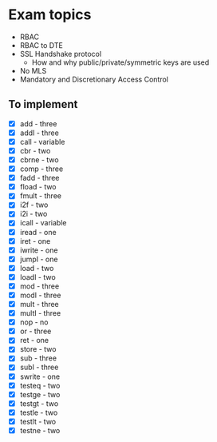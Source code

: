 # Exam topics
* RBAC
* RBAC to DTE
* SSL Handshake protocol
    * How and why public/private/symmetric keys are used
* No MLS
* Mandatory and Discretionary Access Control


## To implement
- [x] add       - three
- [x] addI      - three
- [x] call      - variable
- [x] cbr       - two
- [x] cbrne     - two
- [x] comp      - three
- [x] fadd      - three
- [x] fload     - two
- [x] fmult     - three
- [x] i2f       - two
- [x] i2i       - two
- [x] icall     - variable
- [x] iread     - one
- [x] iret      - one
- [x] iwrite    - one
- [x] jumpI     - one
- [x] load      - two
- [x] loadI     - two
- [x] mod       - three
- [x] modI       - three
- [x] mult      - three
- [x] multI      - three
- [x] nop       - no
- [x] or        - three
- [x] ret       - one
- [x] store     - two
- [x] sub       - three
- [x] subI       - three
- [x] swrite    - one
- [x] testeq    - two
- [x] testge    - two
- [x] testgt    - two
- [x] testle    - two
- [x] testlt    - two
- [x] testne    - two